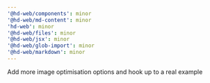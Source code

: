 ```yaml
---
'@hd-web/components': minor
'@hd-web/md-content': minor
'hd-web': minor
'@hd-web/files': minor
'@hd-web/jsx': minor
'@hd-web/glob-import': minor
'@hd-web/markdown': minor
---
```


Add more image optimisation options and hook up to a real example

